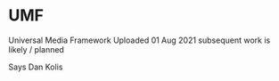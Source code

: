 # UMF
Universal Media Framework
Uploaded 01 Aug 2021 subsequent work is likely / planned

Says Dan Kolis

